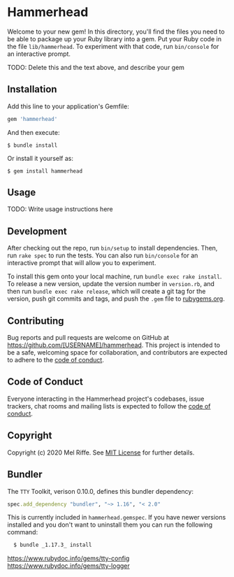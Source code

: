 # Hammerhead

Welcome to your new gem! In this directory, you'll find the files you need to be able to package up your Ruby library into a gem. Put your Ruby code in the file `lib/hammerhead`. To experiment with that code, run `bin/console` for an interactive prompt.

TODO: Delete this and the text above, and describe your gem

## Installation

Add this line to your application's Gemfile:

```ruby
gem 'hammerhead'
```

And then execute:

    $ bundle install

Or install it yourself as:

    $ gem install hammerhead

## Usage

TODO: Write usage instructions here

## Development

After checking out the repo, run `bin/setup` to install dependencies. Then, run `rake spec` to run the tests. You can also run `bin/console` for an interactive prompt that will allow you to experiment.

To install this gem onto your local machine, run `bundle exec rake install`. To release a new version, update the version number in `version.rb`, and then run `bundle exec rake release`, which will create a git tag for the version, push git commits and tags, and push the `.gem` file to [rubygems.org](https://rubygems.org).

## Contributing

Bug reports and pull requests are welcome on GitHub at https://github.com/[USERNAME]/hammerhead. This project is intended to be a safe, welcoming space for collaboration, and contributors are expected to adhere to the [code of conduct](https://github.com/[USERNAME]/hammerhead/blob/master/CODE_OF_CONDUCT.md).


## Code of Conduct

Everyone interacting in the Hammerhead project's codebases, issue trackers, chat rooms and mailing lists is expected to follow the [code of conduct](https://github.com/[USERNAME]/hammerhead/blob/master/CODE_OF_CONDUCT.md).

## Copyright

Copyright (c) 2020 Mel Riffe. See [MIT License](LICENSE.txt) for further details.

## Bundler

The `TTY` Toolkit, verison 0.10.0, defines this bundler dependency:

```ruby
spec.add_dependency "bundler", "~> 1.16", "< 2.0"
```

This is currently included in `hammerhead.gemspec`. If you have newer versions installed and you don't want to uninstall them you can run the following command:

```sh
  $ bundle _1.17.3_ install
```

https://www.rubydoc.info/gems/tty-config
https://www.rubydoc.info/gems/tty-logger
